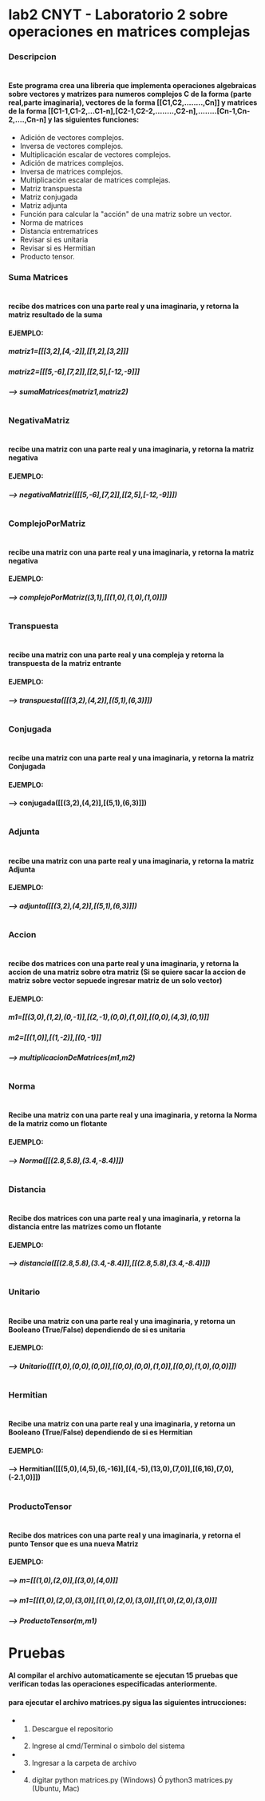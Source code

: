 # lab2 CNYT - Laboratorio 2 sobre operaciones en matrices complejas
### Descripcion
#
#### Este programa crea una libreria que implementa operaciones algebraicas sobre vectores y matrizes para numeros complejos C de la forma (parte real,parte imaginaria), vectores de la forma [[C1,C2,........,Cn]] y matrices de la forma [[C1-1,C1-2,...C1-n],[C2-1,C2-2,........,C2-n],........[Cn-1,Cn-2,....,Cn-n] y las siguientes funciones:

- Adición de vectores complejos.
- Inversa de vectores complejos.
- Multiplicación escalar de vectores complejos.
- Adición de matrices complejos.
- Inversa de matrices complejos.
- Multiplicación escalar de matrices complejas.
- Matriz transpuesta
- Matriz conjugada
- Matriz adjunta
- Función para calcular la "acción" de una matriz sobre un vector.
- Norma de matrices
- Distancia entrematrices
- Revisar si es unitaria
- Revisar si es Hermitian
- Producto tensor.

### Suma Matrices
#
#### recibe dos matrices con una parte real y una imaginaria, y retorna la matriz resultado de la suma
#### EJEMPLO:
#####   matriz1=[[[3,2],[4,-2]],[[1,2],[3,2]]]
#####   matriz2=[[[5,-6],[7,2]],[[2,5],[-12,-9]]]
#####   --> sumaMatrices(matriz1,matriz2)
#
### NegativaMatriz
#
#### recibe una matriz con una parte real y una imaginaria, y retorna la matriz negativa
#### EJEMPLO:
#####   --> negativaMatriz([[[5,-6],[7,2]],[[2,5],[-12,-9]]])
#
### ComplejoPorMatriz
#
#### recibe una matriz con una parte real y una imaginaria, y retorna la matriz negativa
#### EJEMPLO:
##### --> complejoPorMatriz((3,1),[[(1,0),(1,0),(1,0)]])
#
### Transpuesta
#
#### recibe una matriz con una parte real y una compleja y retorna la transpuesta de la matriz entrante
#### EJEMPLO:
#####  --> transpuesta([[(3,2),(4,2)],[(5,1),(6,3)]])
#
### Conjugada
#
#### recibe una matriz con una parte real y una imaginaria, y retorna la matriz Conjugada
#### EJEMPLO:
#### --> conjugada([[(3,2),(4,2)],[(5,1),(6,3)]])
#
### Adjunta
#
#### recibe una matriz con una parte real y una imaginaria, y retorna la matriz Adjunta
#### EJEMPLO:
##### --> adjunta([[(3,2),(4,2)],[(5,1),(6,3)]])
#
### Accion
#
#### recibe dos matrices con una parte real y una imaginaria, y retorna la  accion de una matriz sobre otra matriz (Si se quiere sacar la accion de matriz sobre vector sepuede ingresar matriz de un solo vector)
#### EJEMPLO:
##### m1=[[(3,0),(1,2),(0,-1)],[(2,-1),(0,0),(1,0)],[(0,0),(4,3),(0,1)]]
##### m2=[[(1,0)],[(1,-2)],[(0,-1)]]
##### --> multiplicacionDeMatrices(m1,m2)
#
### Norma
#
#### Recibe una matriz con una parte real y una imaginaria, y retorna la Norma de la matriz como un flotante
#### EJEMPLO:
##### --> Norma([[(2.8,5.8),(3.4,-8.4)]])
#
### Distancia
#
#### Recibe dos matrices con una parte real y una imaginaria, y retorna la distancia entre las matrizes como un flotante
#### EJEMPLO:
##### --> distancia([[(2.8,5.8),(3.4,-8.4)]],[[(2.8,5.8),(3.4,-8.4)]])
#
### Unitario
#
#### Recibe una matriz con una parte real y una imaginaria, y retorna un Booleano (True/False) dependiendo de si es unitaria
#### EJEMPLO:
##### --> Unitario([[(1,0),(0,0),(0,0)],[(0,0),(0,0),(1,0)],[(0,0),(1,0),(0,0)]])
#
### Hermitian
#
#### Recibe una matriz con una parte real y una imaginaria, y retorna un Booleano (True/False) dependiendo de si es Hermitian
#### EJEMPLO:
#### --> Hermitian([[(5,0),(4,5),(6,-16)],[(4,-5),(13,0),(7,0)],[(6,16),(7,0),(-2.1,0)]])
#
### ProductoTensor
#
#### Recibe dos matrices con una parte real y una imaginaria, y retorna el punto Tensor que es una nueva Matriz
#### EJEMPLO:
##### --> m=[[(1,0),(2,0)],[(3,0),(4,0)]]
##### --> m1=[[(1,0),(2,0),(3,0)],[(1,0),(2,0),(3,0)],[(1,0),(2,0),(3,0)]]
##### --> ProductoTensor(m,m1)

# Pruebas
#### Al compilar el archivo automaticamente se ejecutan 15 pruebas que verifican todas las operaciones especificadas anteriormente.
#### para ejecutar el archivo matrices.py sigua las siguientes intrucciones:
- 1. Descargue el repositorio
- 2. Ingrese al cmd/Terminal o simbolo del sistema
- 3. Ingresar a la carpeta de archivo 
- 4. digitar python  matrices.py (Windows) Ó python3 matrices.py (Ubuntu, Mac)
